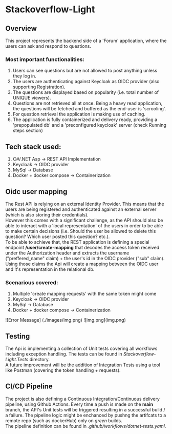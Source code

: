 # Stackoverflow-Light

## Overview

This project represents the backend side of a 'Forum' application, where the users can ask and respond to questions.

### Most important functionalities:

<ol>
 <li>Users can see questions but are not allowed to post anything unless they log in.</li>
 <li>The users are authenticating against Keycloak as OIDC provider (also supporting Registration).</li>
<li>The questions are displayed based on popularity (i.e. total number of UNIQUE viewers).</li>
<li>Questions are not retrieved all at once. Being a heavy read application, the questions will be fetched and buffered as the end-user is 'scrooling'.</li>
<li>For question retrieval the application is making use of caching.</li>
<li>The application is fully containerized and delivery ready, providing a 'prepopulated db' and a 'preconfigured keycloak' server (check Running steps section)</li>

</ol>

## Tech stack used:
<ol>
 <li>C#/.NET Asp -> REST API Implementation  </li>
<li>Keycloak -> OIDC provider</li>
<li>MySql -> Database </li>
<li>Docker + docker compose -> Containerization </li>
</ol>

## Oidc user mapping

The Rest API is relying on an external Identity Provider. This means that the users are being registered and authenticated against an external server (which is also storing their credentials). <br> However this comes with a significant challenge, as the API should also be able to interact with a 'local representation' of the users in order to be able to make certain decisions (i.e. Should the user be allowed to delete this question? Which user posted this question? etc.).
<br> To be able to achieve that, the REST application is defining a special endpoint **/user/create-mapping** that decodes the access token received under the Authorization header and extracts the username ("preffered_name" claim) + the user's id in the OIDC provider ("sub" claim). Using those claims the Api will create a mapping between the OIDC user and it's representation in the relational db.

### Scenarious covered:
<ol>
 <li>Multiple 'create mapping requests' with the same token might come </li>
<li>Keycloak -> OIDC provider</li>
<li>MySql -> Database </li>
<li>Docker + docker compose -> Containerization </li>
</ol>
![Error Message] (./images/img.png)
![img.png](img.png)

## Testing

The Api is implementing a collection of Unit tests covering all workflows including exception handling. The tests can be found in *Stackoverflow-Light.Tests* directory.
<br> A future improvement will be the addition of Integration Tests using a tool like Postman (covering the token handling + requests).

## CI/CD Pipeline

The project is also defining a Continuous Integration/Continuous delivery pipeline, using Github Actions.
Every time a push is made on the **main** branch, the API's Unit tests will be triggered resulting in a successful build / a failure. The pipeline logic might be enchanced by pushng the artifcats to a remote repo (such as dockerHub) only on *green* builds.
<br> The pipeline definition can be found in *.github/workflows/dotnet-tests.yaml*.